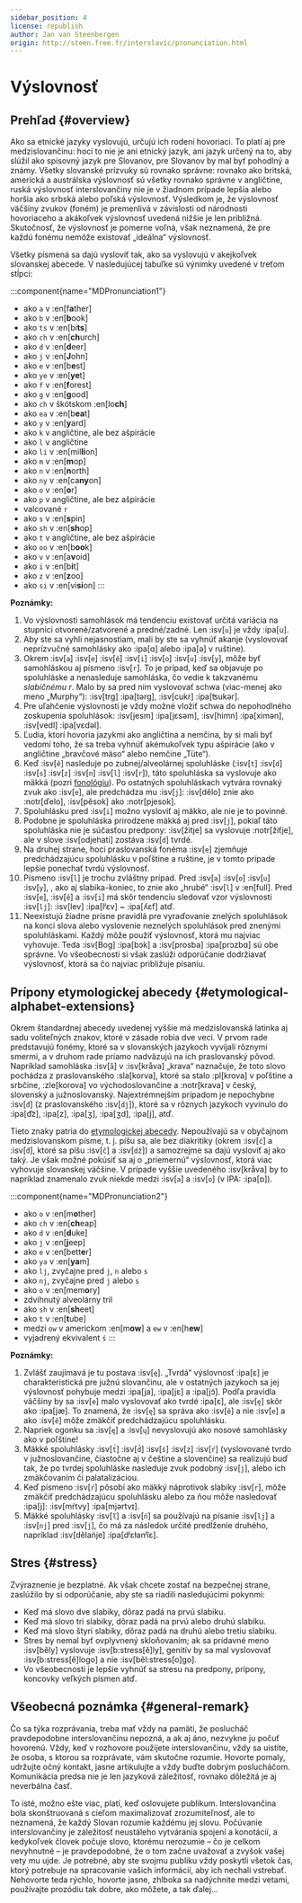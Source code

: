 ```yaml
---
sidebar_position: 4
license: republish
author: Jan van Steenbergen
origin: http://steen.free.fr/interslavic/pronunciation.html
---
```


# Výslovnosť

## Prehľad \{#overview}

Ako sa etnické jazyky vyslovujú, určujú ich rodení hovoriaci. To platí aj pre medzislovančinu: hoci to nie je ani etnický jazyk, ani jazyk určený na to, aby slúžil ako spisovný jazyk pre Slovanov, pre Slovanov by mal byť pohodlný a známy. Všetky slovanské prízvuky sú rovnako správne: rovnako ako britská, americká a austrálska výslovnosť sú všetky rovnako správne v angličtine, ruská výslovnosť interslovančiny nie je v žiadnom prípade lepšia alebo horšia ako srbská alebo poľská výslovnosť. Výsledkom je, že výslovnosť väčšiny zvukov (foném) je premenlivá v závislosti od národnosti hovoriaceho a akákoľvek výslovnosť uvedená nižšie je len približná. Skutočnosť, že výslovnosť je pomerne voľná, však neznamená, že pre každú fonému nemôže existovať „ideálna“ výslovnosť.

Všetky písmená sa dajú vysloviť tak, ako sa vyslovujú v akejkoľvek slovanskej abecede. V nasledujúcej tabuľke sú výnimky uvedené v treťom stĺpci:

:::component{name="MDPronunciation1"}
- ako `a` v :en[f**a**ther]
- ako `b` v :en[**b**ook]
- ako `ts` v :en[bi**ts**]
- ako `ch` v :en[**ch**urch]
- ako `d` v :en[**d**eer]
- ako `j` v :en[**J**ohn]
- ako `e` v :en[b**e**st]
- ako `ye` v :en[**ye**t]
- ako `f` v :en[**f**orest]
- ako `g` v :en[**g**ood]
- ako `ch` v škótskom :en[lo**ch**]
- ako `ea` v :en[b**ea**t]
- ako `y` v :en[**y**ard]
- ako `k` v angličtine, ale bez ašpirácie
- ako `l` v angličtine
- ako `li` v :en[mil**li**on]
- ako `m` v :en[**m**op]
- ako `n` v :en[**n**orth]
- ako `ny` v :en[ca**ny**on]
- ako `o` v :en[**o**r]
- ako `p` v angličtine, ale bez ašpirácie
- valcované `r`
- ako `s` v :en[**s**pin]
- ako `sh` v :en[**sh**op]
- ako `t` v angličtine, ale bez ašpirácie
- ako `oo` v :en[b**oo**k]
- ako `v` v :en[a**v**oid]
- ako `i` v :en[b**i**t]
- ako `z` v :en[**z**oo]
- ako `si` v :en[vi**si**on]
:::

**Poznámky:**

1. Vo výslovnosti samohlások má tendenciu existovať určitá variácia na stupnici otvorené/zatvorené a predné/zadné. Len :isv[`u`] je vždy :ipa[u].
2. Aby ste sa vyhli nejasnostiam, mali by ste sa vyhnúť akanje (vyslovovať neprízvučné samohlásky ako :ipa[ɑ] alebo :ipa[ə] v ruštine).
3. Okrem :isv[`a`] :isv[`e`] :isv[`ě`] :isv[`i`] :isv[`o`] :isv[`u`] :isv[`y`],  môže byť samohláskou aj písmeno :isv[`r`]. To je prípad, keď sa objavuje po spoluhláske a nenasleduje samohláska, čo vedie k takzvanému _slabičnému r_. Malo by sa pred ním vyslovovať schwa (viac-menej ako meno „Murphy“): :isv[trg] :ipa[tərg], :isv[cukr] :ipa[ʦukər].
4. Pre uľahčenie výslovnosti je vždy možné vložiť schwa do nepohodlného zoskupenia spoluhlások: :isv[jesm] :ipa[jɛsǝm], :isv[himn] :ipa[ximǝn], :isv[vedl] :ipa[vɛdǝl].
5. Ľudia, ktorí hovoria jazykmi ako angličtina a nemčina, by si mali byť vedomí toho, že sa treba vyhnúť akémukoľvek typu ašpirácie (ako v angličtine „bravčové mäso“ alebo nemčine „Tüte“).
6. Keď :isv[`ě`] nasleduje po zubnej/alveolárnej spoluhláske (:isv[`t`] :isv[`d`] :isv[`s`] :isv[`z`] :isv[`n`] :isv[`l`] :isv[`r`]), táto spoluhláska sa vyslovuje ako mäkká (pozri [fonológiu][1]). Po ostatných spoluhláskach vytvára rovnaký zvuk ako :isv[`e`], ale predchádza mu :isv[`j`]: :isv[dělo] znie ako :notr[ďelo], :isv[pěsok]  ako :notr[pjesok].
7. Spoluhlásku pred :isv[`i`] možno vysloviť aj mäkko, ale nie je to povinné.
8. Podobne je spoluhláska prirodzene mäkká aj pred :isv[`j`], pokiaľ táto spoluhláska nie je súčasťou predpony: :isv[žitje] sa vyslovuje :notr[žiťje], ale v slove :isv[odjehati] zostáva :isv[`d`] tvrdé.
9. Na druhej strane, hoci praslovanská fonéma :isv[`e`] zjemňuje predchádzajúcu spoluhlásku v poľštine a ruštine, je v tomto prípade lepšie ponechať tvrdú výslovnosť.
10. Písmeno :isv[`l`] je trochu zvláštny prípad. Pred :isv[`a`] :isv[`o`] :isv[`u`] :isv[`y`], , ako aj slabika-koniec, to znie ako „hrubé“ :isv[`l`] v :en[full]. Pred :isv[`e`], :isv[`ě`]  a :isv[`i`] má skôr tendenciu sledovať vzor výslovnosti :isv[`lj`]: :isv[lev] :ipa[lʲɛv]  \~ :ipa[ʎɛf] atď.
11. Neexistujú žiadne prísne pravidlá pre vyraďovanie znelých spoluhlások na konci slova alebo vyslovenie neznelých spoluhlások pred znenými spoluhláskami. Každý môže použiť výslovnosť, ktorá mu najviac vyhovuje. Teda :isv[Bog] :ipa[bɔk]  a :isv[prosba] :ipa[prɔzbɑ]  sú obe správne. Vo všeobecnosti si však zaslúži odporúčanie dodržiavať výslovnosť, ktorá sa čo najviac približuje písaniu.

## Prípony etymologickej abecedy \{#etymological-alphabet-extensions}

Okrem štandardnej abecedy uvedenej vyššie má medzislovanská latinka aj sadu voliteľných znakov, ktoré v zásade robia dve veci. V prvom rade predstavujú fonémy, ktoré sa v slovanských jazykoch vyvíjali rôznymi smermi, a v druhom rade priamo nadväzujú na ich praslovanský pôvod. Napríklad samohláska :isv[`å`] v :isv[kråva] „krava“ naznačuje, že toto slovo pochádza z praslovanského :sla[korva], ktoré sa stalo :pl[krova] v poľštine a srbčine, :zle[korova] vo východoslovančine a :notr[krava] v český, slovenský a južnoslovanský. Najextrémnejším prípadom je nepochybne :isv[`đ`] (z praslovanského :isv[`dj`]), ktoré sa v rôznych jazykoch vyvinulo do :ipa[d͡z], :ipa[z], :ipa[ʒ], :ipa[ʒd], :ipa[j],  atď.

Tieto znaky patria do [etymologickej abecedy][2]. Nepoužívajú sa v obyčajnom medzislovanskom písme, t. j. píšu sa, ale bez diakritiky (okrem :isv[`ć`] a :isv[`đ`], ktoré sa píšu :isv[`č`] a :isv[`dž`]) a samozrejme sa dajú vysloviť aj ako taký. Je však možné pokúsiť sa aj o „priemernú“ výslovnosť, ktorá viac vyhovuje slovanskej väčšine. V prípade vyššie uvedeného :isv[kråva] by to napríklad znamenalo zvuk niekde medzi :isv[`a`] a :isv[`o`] (v IPA: :ipa[ɒ]).

:::component{name="MDPronunciation2"}
- ako `o` v :en[m**o**ther]
- ako `ch` v :en[**ch**eap]
- ako `d` v :en[**d**uke]
- ako `j` v :en[**j**eep]
- ako `e` v :en[bett**e**r]
- ako `ya` v :en[**ya**m]
- ako `lj`, zvyčajne pred `j`, `n`  alebo `s`
- ako `nj`, zvyčajne pred `j` alebo `s`
- ako `o` v :en[mem**o**ry]
- zdvihnutý alveolárny tril
- ako `sh` v :en[**sh**eet]
- ako `t` v :en[**t**ube]
- medzi `ow` v americkom :en[m**ow**] a `ew` v :en[h**ew**]
- vyjadrený ekvivalent `ś`
:::

**Poznámky:**

1. Zvlášť zaujímavá je tu postava :isv[`ę`]. „Tvrdá“ výslovnosť :ipa[ɛ] je charakteristická pre južnú slovančinu, ale v ostatných jazykoch sa jej výslovnosť pohybuje medzi :ipa[ja], :ipa[jɛ]  a :ipa[jɔ̃]. Podľa pravidla väčšiny by sa :isv[`e`] malo vyslovovať ako tvrdé :ipa[ɛ], ale :isv[`ę`] skôr ako :ipa[jæ]. To znamená, že :isv[`ę`] sa správa ako :isv[`ě`] a nie :isv[`e`] a ako :isv[`ě`] môže zmäkčiť predchádzajúcu spoluhlásku.
2. Napriek ogonku sa :isv[`ę`] a :isv[`ų`] nevyslovujú ako nosové samohlásky ako v poľštine!
3. Mäkké spoluhlásky :isv[`t́`] :isv[`d́`] :isv[`ś`] :isv[`ź`] :isv[`ŕ`]  (vyslovované tvrdo v južnoslovančine, čiastočne aj v češtine a slovenčine) sa realizujú buď tak, že po tvrdej spoluhláske nasleduje zvuk podobný :isv[`j`], alebo ich zmäkčovaním či palatalizáciou.
4. Keď písmeno :isv[`ŕ`] pôsobí ako mäkký náprotivok slabiky :isv[`r`], môže zmäkčiť predchádzajúcu spoluhlásku alebo za ňou môže nasledovať :ipa[j]: :isv[mŕtvy] :ipa[mjǝrtvɪ].
5. Mäkké spoluhlásky :isv[`ľ`] a :isv[`ń`] sa používajú na písanie :isv[`lj`] a :isv[`nj`] pred :isv[`j`], čo má za následok určité predĺženie druhého, napríklad :isv[dělańje] :ipa[dʲɛɫanʲĭɛ].

## Stres \{#stress}

Zvýraznenie je bezplatné. Ak však chcete zostať na bezpečnej strane, zaslúžilo by si odporúčanie, aby ste sa riadili nasledujúcimi pokynmi:

- Keď má slovo dve slabiky, dôraz padá na prvú slabiku.
- Keď má slovo tri slabiky, dôraz padá na prvú alebo druhú slabiku.
- Keď má slovo štyri slabiky, dôraz padá na druhú alebo tretiu slabiku.
- Stres by nemal byť ovplyvnený skloňovaním; ak sa prídavné meno :isv[běly] vyslovuje :isv[b:stress[ě]ly], genitív by sa mal vyslovovať :isv[b:stress[ě]logo] a nie :isv[běl:stress[o]go].
- Vo všeobecnosti je lepšie vyhnúť sa stresu na predpony, prípony, koncovky veľkých písmen atď.

## Všeobecná poznámka \{#general-remark}

Čo sa týka rozprávania, treba mať vždy na pamäti, že poslucháč pravdepodobne interslovančinu nepozná, a ak aj áno, nezvykne ju počuť hovorenú. Vždy, keď v rozhovore použijete interslovančinu, vždy sa uistite, že osoba, s ktorou sa rozprávate, vám skutočne rozumie. Hovorte pomaly, udržujte očný kontakt, jasne artikulujte a vždy buďte dobrým poslucháčom. Komunikácia predsa nie je len jazyková záležitosť, rovnako dôležitá je aj neverbálna časť.

To isté, možno ešte viac, platí, keď oslovujete publikum. Interslovančina bola skonštruovaná s cieľom maximalizovať zrozumiteľnosť, ale to neznamená, že každý Slovan rozumie každému jej slovu. Počúvanie interslovančiny je záležitosť neustáleho vytvárania spojení a konotácií, a kedykoľvek človek počuje slovo, ktorému nerozumie – čo je celkom nevyhnutné – je pravdepodobné, že o tom začne uvažovať a zvyšok vašej vety mu ujde. Je potrebné, aby ste svojmu publiku vždy poskytli všetok čas, ktorý potrebuje na spracovanie vašich informácií, aby ich nechali vstrebať. Nehovorte teda rýchlo, hovorte jasne, zhlboka sa nadýchnite medzi vetami, používajte prozódiu tak dobre, ako môžete, a tak ďalej...

[1]: ./phonology.md#hard_and_soft

[2]: orthography.md#etymological_alphabet
